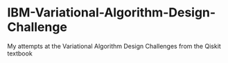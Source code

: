 # IBM-Variational-Algorithm-Design-Challenge
My attempts at the Variational Algorithm Design Challenges from the Qiskit textbook
